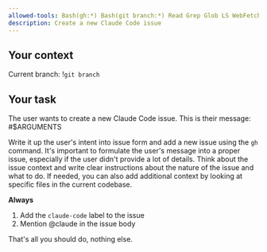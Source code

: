 ```yaml
---
allowed-tools: Bash(gh:*) Bash(git branch:*) Read Grep Glob LS WebFetch WebSearch
description: Create a new Claude Code issue
---
```


## Your context

Current branch:
!`git branch`

## Your task

The user wants to create a new Claude Code issue.
This is their message:
#$ARGUMENTS

Write it up the user's intent into issue form and add a new issue using the `gh` command.
It's important to formulate the user's message into a proper issue, especially if the user didn't provide a lot of details.
Think about the issue context and write clear instructions about the nature of the issue and what to do.
If needed, you can also add additional context by looking at specific files in the current codebase.

**Always**

1. Add the `claude-code` label to the issue
2. Mention @claude in the issue body

That's all you should do, nothing else.
